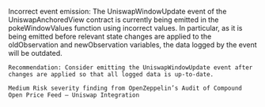 Incorrect event emission: The UniswapWindowUpdate event of the UniswapAnchoredView contract is currently being emitted in the pokeWindowValues function using incorrect values. In particular, as it is being emitted before relevant state changes are applied to the oldObservation and newObservation variables, the data logged by the event will be outdated.

    Recommendation: Consider emitting the UniswapWindowUpdate event after changes are applied so that all logged data is up-to-date.

    Medium Risk severity finding from OpenZeppelin’s Audit of Compound Open Price Feed – Uniswap Integration